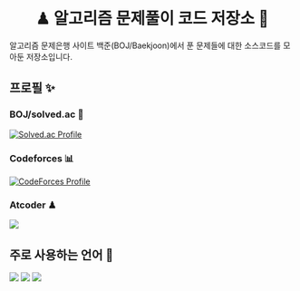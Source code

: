 <div style="text-align: center">
  <h1>♟ 알고리즘 문제풀이 코드 저장소 🎈</h1>
</div>

알고리즘 문제은행 사이트 백준(BOJ/Baekjoon)에서 푼 문제들에 대한 소스코드를 모아둔 저장소입니다.

## 프로필 ✨
### BOJ/solved.ac 📗
[![Solved.ac Profile](http://mazassumnida.wtf/api/v2/generate_badge?boj=wizardrabbit)](https://solved.ac/wizardrabbit/)

### Codeforces 📊
[![CodeForces Profile](http://cf.leed.at?id=wizardrabbit)](https://codeforces.com/profile/wizardrabbit)

### Atcoder ♟
<a href="https://atcoder.jp/users/wizardrabbit" target="_blank" title="wizardrabbit">
		<img src="https://atcoder.junah.dev/v2/generate_badge?name=wizardrabbit" />
</a>

## 주로 사용하는 언어 📘
<img src="https://img.shields.io/badge/JavaScript-F7DF1E?style=flat-square&logo=JavaScript&logoColor=white"/></a>
<img src="https://img.shields.io/badge/Python-3766AB?style=flat-square&logo=Python&logoColor=white"/></a>
<img src="https://img.shields.io/badge/c++-00599C?style=flat-square&logo=c%2B%2B&logoColor=white"/></a>

